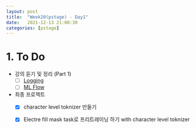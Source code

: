 ```yaml
---
layout: post
title:  "Week20(pstage) - Day1"
date:   2021-12-13 21:00:30
categories: [pstage]
---
```

 
# 1. To Do
* 강의 듣기 및 정리 (Part 1)
    * [ ] [Logging](https://kyunghyunlim.github.io/ml_ai/serving/2021/12/13/sv_13.html)
    * [ ] [ML Flow](https://kyunghyunlim.github.io/ml_ai/serving/2021/12/13/sv_14.html)
* 최종 프로젝트
    * [x] character level toknizer 만들기
    * [x] Electre fill mask task로 프리트레이닝 하기 with character level toknizer






